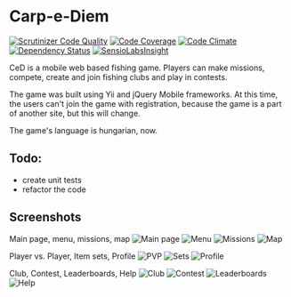 Carp-e-Diem
===========

[![Scrutinizer Code Quality](https://scrutinizer-ci.com/g/heal25/ced/badges/quality-score.png?b=master)](https://scrutinizer-ci.com/g/heal25/ced/?branch=master)
[![Code Coverage](https://scrutinizer-ci.com/g/heal25/ced/badges/coverage.png?b=master)](https://scrutinizer-ci.com/g/heal25/ced/?branch=master)
[![Code Climate](https://codeclimate.com/github/heal25/ced.png)](https://codeclimate.com/github/heal25/ced)
[![Dependency Status](https://www.versioneye.com/user/projects/53b0b587404aa621030000c5/badge.svg?style=flat)](https://www.versioneye.com/user/projects/53b0b587404aa621030000c5)
[![SensioLabsInsight](https://insight.sensiolabs.com/projects/35b04b67-9143-4fae-a645-511427602a5f/mini.png)](https://insight.sensiolabs.com/projects/35b04b67-9143-4fae-a645-511427602a5f)

CeD is a mobile web based fishing game. 
Players can make missions, compete, create and join fishing clubs and play in contests.

The game was built using Yii and jQuery Mobile frameworks.
At this time, the users can't join the game with registration, because the game is a part of another site, but this will change.

The game's language is hungarian, now.

Todo:
-----
* create unit tests
* refactor the code

Screenshots
-----------
Main page, menu, missions, map
![Main page](http://ced.wline.hu/screenshots/ced-main.png)
![Menu](http://ced.wline.hu/screenshots/ced-menu.png)
![Missions](http://ced.wline.hu/screenshots/ced-missions.png)
![Map](http://ced.wline.hu/screenshots/ced-map.png)


Player vs. Player, Item sets, Profile
![PVP](http://ced.wline.hu/screenshots/ced-pvp.png)
![Sets](http://ced.wline.hu/screenshots/ced-sets.png)
![Profile](http://ced.wline.hu/screenshots/ced-profile.png)


Club, Contest, Leaderboards, Help
![Club](http://ced.wline.hu/screenshots/ced-club.png)
![Contest](http://ced.wline.hu/screenshots/ced-contest.png)
![Leaderboards](http://ced.wline.hu/screenshots/ced-leaderboard.png)
![Help](http://ced.wline.hu/screenshots/ced-help.png)
